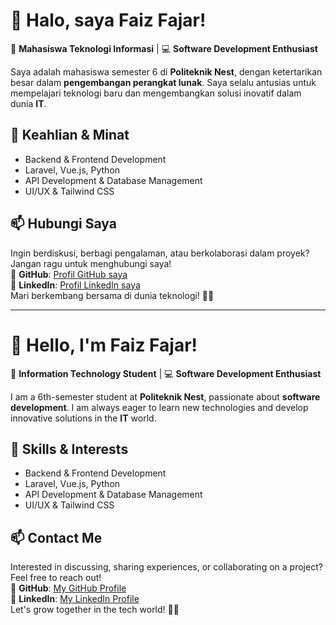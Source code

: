 # 👋 Halo, saya Faiz Fajar!  

🚀 **Mahasiswa Teknologi Informasi** | 💻 **Software Development Enthusiast**  

Saya adalah mahasiswa semester 6 di **Politeknik Nest**, dengan ketertarikan besar dalam **pengembangan perangkat lunak**. Saya selalu antusias untuk mempelajari teknologi baru dan mengembangkan solusi inovatif dalam dunia **IT**.  

## 🔧 Keahlian & Minat  
- Backend & Frontend Development  
- Laravel, Vue.js, Python  
- API Development & Database Management  
- UI/UX & Tailwind CSS  

## 📫 Hubungi Saya  
Ingin berdiskusi, berbagi pengalaman, atau berkolaborasi dalam proyek? Jangan ragu untuk menghubungi saya!  
📌 **GitHub**: <a href="https://github.com/Fxf28" target="_blank">Profil GitHub saya</a>  
📌 **LinkedIn**: <a href="https://linkedin.com/in/faiz-fajar-93134923b/" target="_blank">Profil LinkedIn saya</a>  
Mari berkembang bersama di dunia teknologi! 🚀✨ 

---  

# 👋 Hello, I'm Faiz Fajar!  

🚀 **Information Technology Student** | 💻 **Software Development Enthusiast**  

I am a 6th-semester student at **Politeknik Nest**, passionate about **software development**. I am always eager to learn new technologies and develop innovative solutions in the **IT** world.  

## 🔧 Skills & Interests  
- Backend & Frontend Development  
- Laravel, Vue.js, Python  
- API Development & Database Management  
- UI/UX & Tailwind CSS  

## 📫 Contact Me  
Interested in discussing, sharing experiences, or collaborating on a project? Feel free to reach out!  
📌 **GitHub**: <a href="https://github.com/Fxf28" target="_blank">My GitHub Profile</a>  
📌 **LinkedIn**: <a href="https://linkedin.com/in/faiz-fajar-93134923b/" target="_blank">My LinkedIn Profile</a>  
Let's grow together in the tech world! 🚀✨
